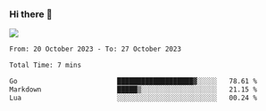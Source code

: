 ### Hi there 👋️

![](https://komarev.com/ghpvc/?username=Loner1024)

<!--START_SECTION:waka-->

```txt
From: 20 October 2023 - To: 27 October 2023

Total Time: 7 mins

Go                         ███████████████████▓░░░░░   78.61 %
Markdown                   █████▒░░░░░░░░░░░░░░░░░░░   21.15 %
Lua                        ░░░░░░░░░░░░░░░░░░░░░░░░░   00.24 %
```

<!--END_SECTION:waka-->



